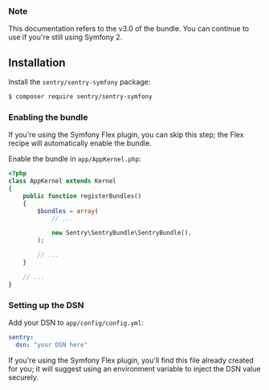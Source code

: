 ### Note

This documentation refers to the v3.0 of the bundle. You can continue to use if you're still using Symfony 2.

## Installation

Install the `sentry/sentry-symfony` package:

```bash
$ composer require sentry/sentry-symfony
```

### Enabling the bundle

If you're using the Symfony Flex plugin, you can skip this step; the Flex recipe will automatically enable the bundle.

Enable the bundle in `app/AppKernel.php`:

```php
<?php
class AppKernel extends Kernel
{
    public function registerBundles()
    {
        $bundles = array(
            // ...

            new Sentry\SentryBundle\SentryBundle(),
        );

        // ...
    }

    // ...
}
```

### Setting up the DSN

Add your DSN to `app/config/config.yml`:

```yaml
sentry:
  dsn: "your DSN here"
```

If you're using the Symfony Flex plugin, you'll find this file already created for you; it will suggest using an environment variable to inject the DSN value securely.
